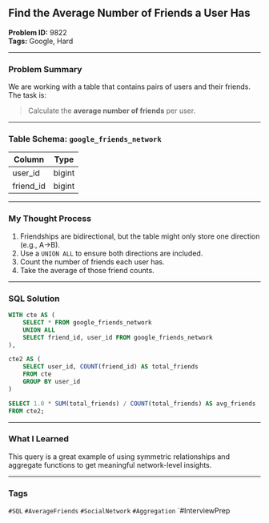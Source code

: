 ## Find the Average Number of Friends a User Has

**Problem ID:** 9822  
**Tags:** Google, Hard  

---

### Problem Summary

We are working with a table that contains pairs of users and their friends. The task is:
> Calculate the **average number of friends** per user.

---

### Table Schema: `google_friends_network`

| Column    | Type   |
|-----------|--------|
| user_id   | bigint |
| friend_id | bigint |

---

### My Thought Process

1. Friendships are bidirectional, but the table might only store one direction (e.g., A→B).
2. Use a `UNION ALL` to ensure both directions are included.
3. Count the number of friends each user has.
4. Take the average of those friend counts.

---

### SQL Solution

```sql
WITH cte AS (
    SELECT * FROM google_friends_network
    UNION ALL
    SELECT friend_id, user_id FROM google_friends_network
),

cte2 AS (
    SELECT user_id, COUNT(friend_id) AS total_friends
    FROM cte
    GROUP BY user_id
)

SELECT 1.0 * SUM(total_friends) / COUNT(total_friends) AS avg_friends
FROM cte2;
```

---

### What I Learned

This query is a great example of using symmetric relationships and aggregate functions to get meaningful network-level insights.

---

### Tags
`#SQL` `#AverageFriends` `#SocialNetwork` `#Aggregation` `#InterviewPrep
